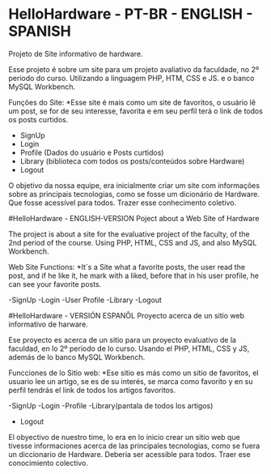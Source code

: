# HelloHardware - PT-BR - ENGLISH - SPANISH
Projeto de Site informativo de hardware.

Esse projeto é sobre um site para um projeto avaliativo da faculdade, no 2º periodo do curso. Utilizando a linguagem PHP, HTM, CSS e JS. e o banco MySQL Workbench.

Funções do Site:
*Esse site é mais como um site de favoritos, o usuário lê um post, se for de seu interesse, favorita e em seu perfil terá o link de todos os posts curtidos.

- SignUp
- Login
- Profile (Dados do usuário e Posts curtidos)
- Library (biblioteca com todos os posts/conteúdos sobre Hardware)
- Logout


O objetivo da nossa equipe, era inicialmente criar um site com informações sobre as principais tecnologias, como se fosse um dicionário de Hardware. Que fosse acessível para todos. Trazer esse conhecimento coletivo.

#HelloHardware - ENGLISH-VERSION
Poject about a Web Site of Hardware

The project is about a site for the evaluative project of the faculty, of the 2nd period of the course. Using PHP, HTML, CSS and JS, and also MySQL Workbench.

Web Site Functions:
*It´s a Site what a  favorite posts, the user read the post, and if he like it, he mark with a liked, before that in his user profile, he can see your favorite posts.

-SignUp
-Login
-User Profile
-Library
-Logout

#HelloHardware - VERSIÓN ESPANÕL
Proyecto acerca de un sitio web informativo de harware.

Ese proyecto es acerca de un sitio para un proyecto evaluativo de la faculdad, en lo 2º periodo de lo curso. Usando el PHP, HTML, CSS y JS, además de lo banco MySQL Workbench.


Funcciones de lo Sitio web:
*Ese sitio es más como un sitio de favoritos, el usuario lee un artigo, se es de su interés, se marca como favorito y en su perfil tendrás el link de todos los artigos favoritos.

-SignUp
-Login
-Profile
-Library(pantala de todos los artigos)
- Logout

El obyectivo de nuestro time, lo era en lo inicio crear un sitio web que tivesse informaciones acerca de las principales tecnologias, como se fuera un diccionario de Hardware. Deberia ser acessible para todos. Traer ese conocimiento colectivo.


